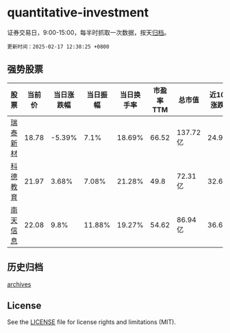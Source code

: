 # quantitative-investment

证券交易日，9:00-15:00，每半时抓取一次数据，按天[归档](archives)。

`更新时间：2025-02-17 12:38:25 +0800`

## 强势股票

|股票|当前价|当日涨跌幅|当日振幅|当日换手率|市盈率TTM|总市值|近10日涨跌幅|
|----|----|----|----|----|----|----|----|
|[瑞泰新材](https://xueqiu.com/S/SZ301238)|18.78|-5.39%|7.1%|18.69%|66.52|137.72亿|24.95%|
|[科德教育](https://xueqiu.com/S/SZ300192)|21.97|3.68%|7.08%|21.28%|49.8|72.31亿|32.67%|
|[南天信息](https://xueqiu.com/S/SZ000948)|22.08|9.8%|11.88%|19.27%|54.62|86.94亿|36.63%|

## 历史归档

[archives](archives)

## License

See the [LICENSE](LICENSE) file for license rights and limitations (MIT).